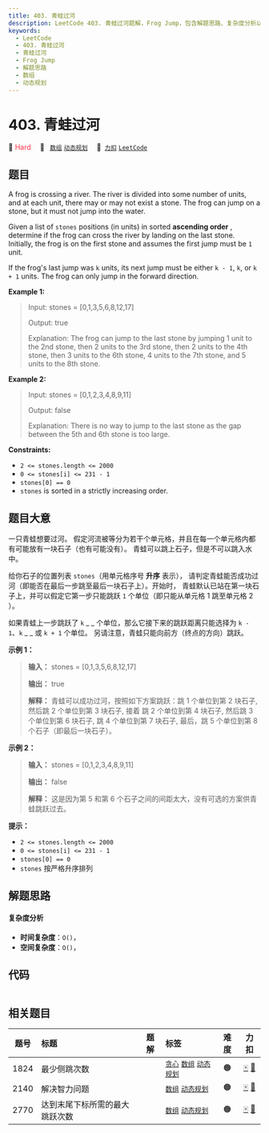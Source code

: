 ```yaml
---
title: 403. 青蛙过河
description: LeetCode 403. 青蛙过河题解，Frog Jump，包含解题思路、复杂度分析以及完整的 JavaScript 代码实现。
keywords:
  - LeetCode
  - 403. 青蛙过河
  - 青蛙过河
  - Frog Jump
  - 解题思路
  - 数组
  - 动态规划
---
```


# 403. 青蛙过河

🔴 <font color=#ff334b>Hard</font>&emsp; 🔖&ensp; [`数组`](/tag/array.md) [`动态规划`](/tag/dynamic-programming.md)&emsp; 🔗&ensp;[`力扣`](https://leetcode.cn/problems/frog-jump) [`LeetCode`](https://leetcode.com/problems/frog-jump)

## 题目

A frog is crossing a river. The river is divided into some number of units,
and at each unit, there may or may not exist a stone. The frog can jump on a
stone, but it must not jump into the water.

Given a list of `stones` positions (in units) in sorted **ascending order** ,
determine if the frog can cross the river by landing on the last stone.
Initially, the frog is on the first stone and assumes the first jump must be
`1` unit.

If the frog's last jump was `k` units, its next jump must be either `k - 1`,
`k`, or `k + 1` units. The frog can only jump in the forward direction.



**Example 1:**

> Input: stones = [0,1,3,5,6,8,12,17]
> 
> Output: true
> 
> Explanation: The frog can jump to the last stone by jumping 1 unit to the 2nd stone, then 2 units to the 3rd stone, then 2 units to the 4th stone, then 3 units to the 6th stone, 4 units to the 7th stone, and 5 units to the 8th stone.

**Example 2:**

> Input: stones = [0,1,2,3,4,8,9,11]
> 
> Output: false
> 
> Explanation: There is no way to jump to the last stone as the gap between the 5th and 6th stone is too large.

**Constraints:**

  * `2 <= stones.length <= 2000`
  * `0 <= stones[i] <= 231 - 1`
  * `stones[0] == 0`
  * `stones` is sorted in a strictly increasing order.


## 题目大意

一只青蛙想要过河。 假定河流被等分为若干个单元格，并且在每一个单元格内都有可能放有一块石子（也有可能没有）。 青蛙可以跳上石子，但是不可以跳入水中。

给你石子的位置列表 `stones`（用单元格序号 **升序** 表示）， 请判定青蛙能否成功过河（即能否在最后一步跳至最后一块石子上）。开始时，
青蛙默认已站在第一块石子上，并可以假定它第一步只能跳跃 `1` 个单位（即只能从单元格 1 跳至单元格 2 ）。

如果青蛙上一步跳跃了 `k` _ _ 个单位，那么它接下来的跳跃距离只能选择为 `k - 1`、`k` _ _ 或 `k + 1` 个单位。
另请注意，青蛙只能向前方（终点的方向）跳跃。



**示例 1：**

> 
> 
> 
> 
> 
> **输入：** stones = [0,1,3,5,6,8,12,17]
> 
> **输出：** true
> 
> **解释：** 青蛙可以成功过河，按照如下方案跳跃：跳 1 个单位到第 2 块石子, 然后跳 2 个单位到第 3 块石子, 接着 跳 2 个单位到第 4 块石子, 然后跳 3 个单位到第 6 块石子, 跳 4 个单位到第 7 块石子, 最后，跳 5 个单位到第 8 个石子（即最后一块石子）。

**示例 2：**

> 
> 
> 
> 
> 
> **输入：** stones = [0,1,2,3,4,8,9,11]
> 
> **输出：** false
> 
> **解释：** 这是因为第 5 和第 6 个石子之间的间距太大，没有可选的方案供青蛙跳跃过去。



**提示：**

  * `2 <= stones.length <= 2000`
  * `0 <= stones[i] <= 231 - 1`
  * `stones[0] == 0`
  * `stones` 按严格升序排列


## 解题思路

#### 复杂度分析

- **时间复杂度**：`O()`，
- **空间复杂度**：`O()`，

## 代码

```javascript

```

## 相关题目

<!-- prettier-ignore -->
| 题号 | 标题 | 题解 | 标签 | 难度 | 力扣 |
| :------: | :------ | :------: | :------ | :------: | :------: |
| 1824 | 最少侧跳次数 |  |  [`贪心`](/tag/greedy.md) [`数组`](/tag/array.md) [`动态规划`](/tag/dynamic-programming.md) | 🟠 | [🀄️](https://leetcode.cn/problems/minimum-sideway-jumps) [🔗](https://leetcode.com/problems/minimum-sideway-jumps) |
| 2140 | 解决智力问题 |  |  [`数组`](/tag/array.md) [`动态规划`](/tag/dynamic-programming.md) | 🟠 | [🀄️](https://leetcode.cn/problems/solving-questions-with-brainpower) [🔗](https://leetcode.com/problems/solving-questions-with-brainpower) |
| 2770 | 达到末尾下标所需的最大跳跃次数 |  |  [`数组`](/tag/array.md) [`动态规划`](/tag/dynamic-programming.md) | 🟠 | [🀄️](https://leetcode.cn/problems/maximum-number-of-jumps-to-reach-the-last-index) [🔗](https://leetcode.com/problems/maximum-number-of-jumps-to-reach-the-last-index) |